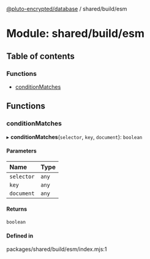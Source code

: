 [@pluto-encrypted/database](../README.md) / shared/build/esm

# Module: shared/build/esm

## Table of contents

### Functions

- [conditionMatches](shared_build_esm.md#conditionmatches)

## Functions

### conditionMatches

▸ **conditionMatches**(`selector`, `key`, `document`): `boolean`

#### Parameters

| Name | Type |
| :------ | :------ |
| `selector` | `any` |
| `key` | `any` |
| `document` | `any` |

#### Returns

`boolean`

#### Defined in

packages/shared/build/esm/index.mjs:1
